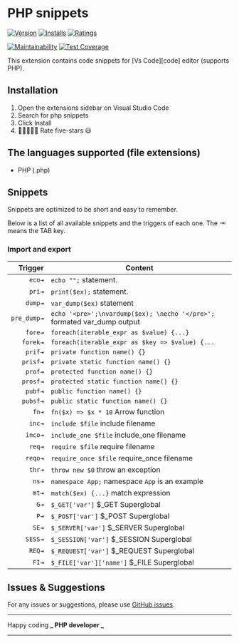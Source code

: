 # PHP snippets

[![Version](https://vsmarketplacebadge.apphb.com/version/tal7aouy.php.svg)](https://marketplace.visualstudio.com/items?itemName=tal7aouy.php)
[![Installs](https://vsmarketplacebadge.apphb.com/installs-short/tal7aouy.php.svg)](https://marketplace.visualstudio.com/items?itemName=tal7aouy.php)
[![Ratings](https://vsmarketplacebadge.apphb.com/rating/tal7aouy.php.svg)](https://marketplace.visualstudio.com/items?itemName=tal7aouy.php)

[![Maintainability](https://api.codeclimate.com/v1/badges/4f02368ebeb7be1490bb/maintainability)](https://codeclimate.com/github/php/php/maintainability)
[![Test Coverage](https://api.codeclimate.com/v1/badges/4f02368ebeb7be1490bb/test_coverage)](https://codeclimate.com/github/php/php/test_coverage)

This extension contains code snippets for [Vs Code][code] editor (supports PHP).

## Installation

1. Open the extensions sidebar on Visual Studio Code
1. Search for php snippets
1. Click Install
1. 🌟🌟🌟🌟🌟 Rate five-stars 😃

## The languages supported (file extensions)

- PHP (.php)

## Snippets

Snippets are optimized to be short and easy to remember.

Below is a list of all available snippets and the triggers of each one. The ⇥ means the TAB key.

### Import and export

|     Trigger | Content                                                                  |
| ----------: | ------------------------------------------------------------------------ |
|      `eco⇥` | `echo "";` statement.                                                    |
|      `pri⇥` | `print($ex);` statement.                                                 |
|     `dump⇥` | `var_dump($ex)` statement                                                |
| `pre_dump⇥` | `echo '<pre>';\nvardump($ex); \necho '</pre>';` formated var_dump output |
|     `fore⇥` | `foreach(iterable_expr as $value) {...}`                                 |
|    `forek⇥` | `foreach(iterable_expr as $key => $value) {...`                          |
|     `prif⇥` | `private function name() {}`                                             |
|    `prisf⇥` | `private static function name() {}`                                      |
|     `prof⇥` | `protected function name() {}`                                           |
|    `prosf⇥` | `protected static function name() {}`                                    |
|     `pubf⇥` | `public function name() {}`                                              |
|    `pubsf⇥` | `public static function name() {}`                                       |
|       `fn⇥` | `fn($x) => $x * 10` Arrow function                                       |
|      `inc⇥` | `include $file` include filename                                         |
|     `inco⇥` | `include_one $file` include_one filename                                 |
|      `req⇥` | `require $file` require filename                                         |
|     `reqo⇥` | `require_once $file` require_once filename                               |
|      `thr⇥` | `throw new $0` throw an exception                                        |
|       `ns⇥` | `namespace App;` namespace `App` is an example                           |
|       `mt⇥` | `match($ex) {...}` match expression                                      |
|        `G⇥` | `$_GET['var']` $\_GET Superglobal                                        |
|        `P⇥` | `$_POST['var']` $\_POST Superglobal                                      |
|       `SE⇥` | `$_SERVER['var']` $\_SERVER Superglobal                                  |
|     `SESS⇥` | `$_SESSION['var']` $\_SESSION Superglobal                                |
|      `REQ⇥` | `$_REQUEST['var']` $\_REQUEST Superglobal                                |
|       `FI⇥` | `$_FILE['var']['name']` $\_FILE Superglobal                              |

## Issues & Suggestions

For any issues or suggestions, please use [GitHub issues](https://github.com/tal7aouy/php-snippets-for-vscode/issues).

---

Happy coding **_ PHP developer _**

---

